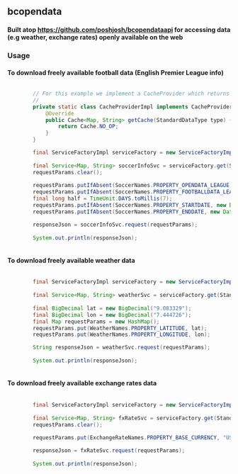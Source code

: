 ## bcopendata
#### Built atop https://github.com/poshjosh/bcopendataapi for accessing data (e.g weather, exchange rates) openly available on the web

### Usage

#### To download freely available football data (English Premier League info)

```java

        // For this example we implement a CacheProvider which returns a no-op Cache
        //    
        private static class CacheProviderImpl implements CacheProvider<Map, String>{
            @Override
            public Cache<Map, String> getCache(StandardDataType type) {
                return Cache.NO_OP;
            }
        }
```

```java            
        final ServiceFactoryImpl serviceFactory = new ServiceFactoryImpl(new CacheProviderImpl());
        
        final Service<Map, String> soccerInfoSvc = serviceFactory.get(StandardDataType.SOCCER);
        requestParams.clear();
        
        requestParams.putIfAbsent(SoccerNames.PROPERTY_OPENDATA_LEAGUE, SoccerNames.OPENDATA_EPL);
        requestParams.putIfAbsent(SoccerNames.PROPERTY_FOOTBALLDATA_LEAGUE, SoccerNames.FOOTBALLDATA_EPL);
        final long half = TimeUnit.DAYS.toMillis(7);
        requestParams.putIfAbsent(SoccerNames.PROPERTY_STARTDATE, new Date(System.currentTimeMillis() - half));
        requestParams.putIfAbsent(SoccerNames.PROPERTY_ENDDATE, new Date(System.currentTimeMillis() + half));

        responseJson = soccerInfoSvc.request(requestParams);
        
        System.out.println(responseJson);
            
```

#### To download freely available weather data 

```java
            
        final ServiceFactoryImpl serviceFactory = new ServiceFactoryImpl(new CacheProviderImpl());
        
        final Service<Map, String> weatherSvc = serviceFactory.get(StandardDataType.WEATHER);
        
        final BigDecimal lat = new BigDecimal("9.083329");
        final BigDecimal lon = new BigDecimal("7.444726");
        final Map requestParams = new HashMap();
        requestParams.put(WeatherNames.PROPERTY_LATITUDE, lat);
        requestParams.put(WeatherNames.PROPERTY_LONGITUDE, lon);

        String responseJson = weatherSvc.request(requestParams);
        
        System.out.println(responseJson);
            
```

#### To download freely available exchange rates data 

```java
            
        final ServiceFactoryImpl serviceFactory = new ServiceFactoryImpl(new CacheProviderImpl());
        
        final Service<Map, String> fxRateSvc = serviceFactory.get(StandardDataType.EXCHANGE_RATE);
        requestParams.clear();
        
        requestParams.put(ExchangeRateNames.PROPERTY_BASE_CURRENCY, "USD");

        responseJson = fxRateSvc.request(requestParams);
        
        System.out.println(responseJson);
            
```


